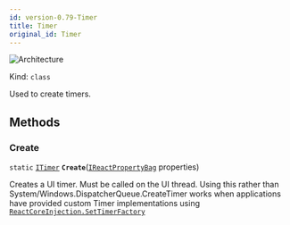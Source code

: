```yaml
---
id: version-0.79-Timer
title: Timer
original_id: Timer
---
```


![Architecture](https://img.shields.io/badge/architecture-new_&_old-green)

Kind: `class`

Used to create timers.

## Methods
### Create
`static` [`ITimer`](ITimer) **`Create`**([`IReactPropertyBag`](IReactPropertyBag) properties)

Creates a UI timer.  Must be called on the UI thread.  Using this rather than System/Windows.DispatcherQueue.CreateTimer works when applications have provided custom Timer implementations using [`ReactCoreInjection.SetTimerFactory`](ReactCoreInjection#settimerfactory)
